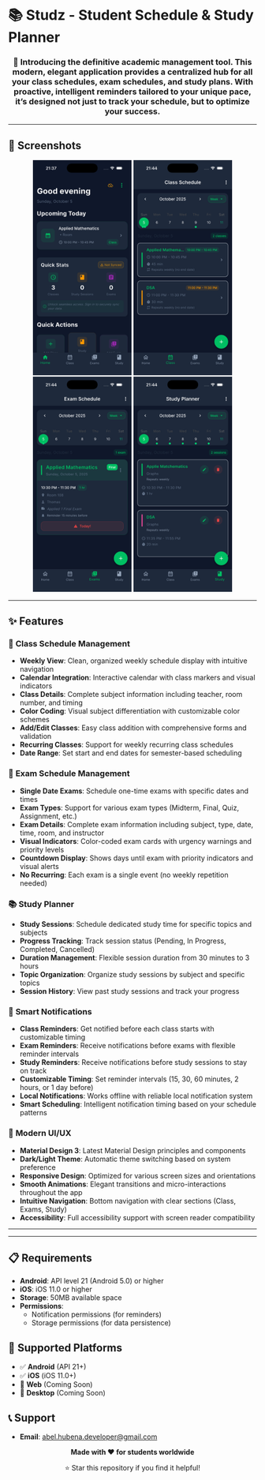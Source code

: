 # 📚 Studz - Student Schedule & Study Planner

<div align="center">
  <h3>🎯 Introducing the definitive academic management tool. This modern, elegant application provides a centralized hub for all your class schedules, exam schedules, and study plans. With proactive, intelligent reminders tailored to your unique pace, it’s designed not just to track your schedule, but to optimize your success.</h3>
</div>

---

## 📱 Screenshots

<div align="center">
  <img src="screenshots/home.png" alt="Home Screen" width="200">
  <img src="screenshots/schedule.png" alt="Schedule View" width="200">
  <img src="screenshots/exams.png" alt="Exams Screen" width="200">
  <img src="screenshots/study.png" alt="Study Planner" width="200">
</div>

---

## ✨ Features

### 📅 **Class Schedule Management**

- **Weekly View**: Clean, organized weekly schedule display with intuitive navigation
- **Calendar Integration**: Interactive calendar with class markers and visual indicators
- **Class Details**: Complete subject information including teacher, room number, and timing
- **Color Coding**: Visual subject differentiation with customizable color schemes
- **Add/Edit Classes**: Easy class addition with comprehensive forms and validation
- **Recurring Classes**: Support for weekly recurring class schedules
- **Date Range**: Set start and end dates for semester-based scheduling

### 📝 **Exam Schedule Management**

- **Single Date Exams**: Schedule one-time exams with specific dates and times
- **Exam Types**: Support for various exam types (Midterm, Final, Quiz, Assignment, etc.)
- **Exam Details**: Complete exam information including subject, type, date, time, room, and instructor
- **Visual Indicators**: Color-coded exam cards with urgency warnings and priority levels
- **Countdown Display**: Shows days until exam with priority indicators and visual alerts
- **No Recurring**: Each exam is a single event (no weekly repetition needed)

### 📚 **Study Planner**

- **Study Sessions**: Schedule dedicated study time for specific topics and subjects
- **Progress Tracking**: Track session status (Pending, In Progress, Completed, Cancelled)
- **Duration Management**: Flexible session duration from 30 minutes to 3 hours
- **Topic Organization**: Organize study sessions by subject and specific topics
- **Session History**: View past study sessions and track your progress

### 🔔 **Smart Notifications**

- **Class Reminders**: Get notified before each class starts with customizable timing
- **Exam Reminders**: Receive notifications before exams with flexible reminder intervals
- **Study Reminders**: Receive notifications before study sessions to stay on track
- **Customizable Timing**: Set reminder intervals (15, 30, 60 minutes, 2 hours, or 1 day before)
- **Local Notifications**: Works offline with reliable local notification system
- **Smart Scheduling**: Intelligent notification timing based on your schedule patterns

### 🎨 **Modern UI/UX**

- **Material Design 3**: Latest Material Design principles and components
- **Dark/Light Theme**: Automatic theme switching based on system preference
- **Responsive Design**: Optimized for various screen sizes and orientations
- **Smooth Animations**: Elegant transitions and micro-interactions throughout the app
- **Intuitive Navigation**: Bottom navigation with clear sections (Class, Exams, Study)
- **Accessibility**: Full accessibility support with screen reader compatibility

---

---

## 📋 Requirements

- **Android**: API level 21 (Android 5.0) or higher
- **iOS**: iOS 11.0 or higher
- **Storage**: 50MB available space
- **Permissions**:
  - Notification permissions (for reminders)
  - Storage permissions (for data persistence)

## 📱 Supported Platforms

- ✅ **Android** (API 21+)
- ✅ **iOS** (iOS 11.0+)
- 🔄 **Web** (Coming Soon)
- 🔄 **Desktop** (Coming Soon)

## 📞 Support

- **Email**: abel.hubena.developer@gmail.com

<div align="center">
  <p><strong>Made with ❤️ for students worldwide</strong></p>
  <p>⭐ Star this repository if you find it helpful!</p>
</div>
